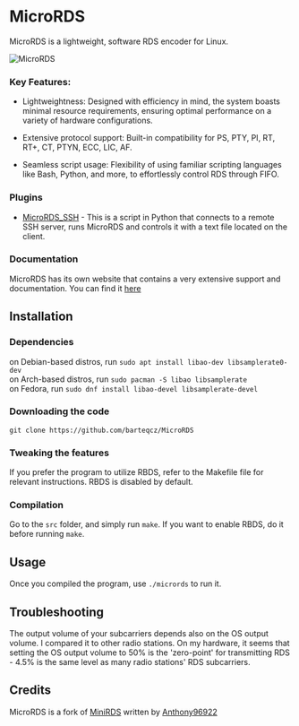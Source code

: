 # MicroRDS

MicroRDS is a lightweight, software RDS encoder for Linux.

![MicroRDS](https://i.imgur.com/8zIlRs4.jpeg)

### Key Features:

- Lightweightness: Designed with efficiency in mind, the system boasts minimal resource requirements, ensuring optimal performance on a variety of hardware configurations.

- Extensive protocol support: Built-in compatibility for PS, PTY, PI, RT, RT+, CT, PTYN, ECC, LIC, AF.

- Seamless script usage: Flexibility of using familiar scripting languages like Bash, Python, and more, to effortlessly control RDS through FIFO.

### Plugins

- [MicroRDS_SSH](https://github.com/barteqcz/MicroRDS_SSH) - This is a script in Python that connects to a remote SSH server, runs MicroRDS and controls it with a text file located on the client.

### Documentation

MicroRDS has its own website that contains a very extensive support and documentation. You can find it [here](https://barteqcz.github.io/MicroRDS)

## Installation

### Dependencies
on Debian-based distros, run `sudo apt install libao-dev libsamplerate0-dev` <br>
on Arch-based distros, run `sudo pacman -S libao libsamplerate` <br>
on Fedora, run `sudo dnf install libao-devel libsamplerate-devel` <br>

### Downloading the code

```
git clone https://github.com/barteqcz/MicroRDS
```

### Tweaking the features

If you prefer the program to utilize RBDS, refer to the Makefile file for relevant instructions. RBDS is disabled by default.

### Compilation

Go to the `src` folder, and simply run `make`. If you want to enable RBDS, do it before running `make`.

## Usage

Once you compiled the program, use `./micrords` to run it. 

## Troubleshooting

The output volume of your subcarriers depends also on the OS output volume. I compared it to other radio stations. On my hardware, it seems that setting the OS output volume to 50% is the 'zero-point' for transmitting RDS - 4.5% is the same level as many radio stations' RDS subcarriers.

## Credits

MicroRDS is a fork of [MiniRDS](https://github.com/Anthony96922/MiniRDS) written by [Anthony96922](https://github.com/Anthony96922)
